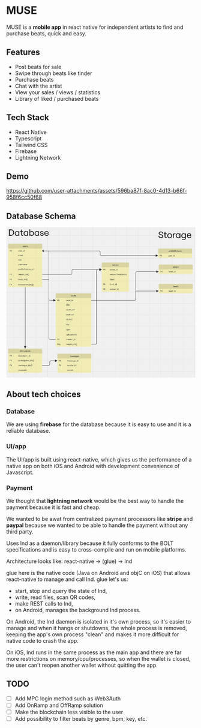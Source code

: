 # MUSE

MUSE is a **mobile app** in react native for independent artists to find and purchase beats, quick and easy.

## Features

- Post beats for sale
- Swipe through beats like tinder
- Purchase beats
- Chat with the artist
- View your sales / views / statistics
- Library of liked / purchased beats

## Tech Stack

- React Native
- Typescript
- Tailwind CSS
- Firebase
- Lightning Network

## Demo

https://github.com/user-attachments/assets/596ba87f-8ac0-4d13-b66f-958f6cc50f68


## Database Schema

![alt text](image.png)

## About tech choices

### Database

We are using **firebase** for the database because it is easy to use and it is a reliable database.

### UI/app

The UI/app is built using react-native, which gives us the performance of a native app on both iOS and Android with development convenience of Javascript.

### Payment

We thought that **lightning network** would be the best way to handle the payment because it is fast and cheap.

We wanted to be awat from centralized payment processors like **stripe** and **paypal** because we wanted to be able to handle the payment without any third party.

Uses lnd as a daemon/library because it fully conforms to the BOLT specifications and is easy to cross-compile and run on mobile platforms.

Architecture looks like: react-native -> (glue) -> lnd

glue here is the native code (Java on Android and objC on iOS) that allows react-native to manage and call lnd. glue let's us:

- start, stop and query the state of lnd,
- write, read files, scan QR codes,
- make REST calls to lnd,
- on Android, manages the background lnd process.

On Android, the lnd daemon is isolated in it's own process, so it's easier to manage and when it hangs or shutdowns, the whole process is removed, keeping the app's own process "clean" and makes it more difficult for native code to crash the app.

On iOS, lnd runs in the same process as the main app and there are far more restrictions on memory/cpu/processes, so when the wallet is closed, the user can't reopen another wallet without quitting the app.

## TODO

- [ ] Add MPC login method such as Web3Auth
- [ ] Add OnRamp and OffRamp solution
- [ ] Make the blockchain less visible to the user
- [ ] Add possibility to filter beats by genre, bpm, key, etc.
